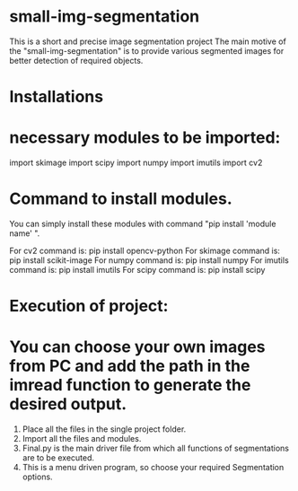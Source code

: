 # small-img-segmentation
This is a short and precise image segmentation project
The main motive of the "small-img-segmentation" is to provide various segmented images for better detection of required objects.

# Installations
# necessary modules to be imported:
  import skimage
  import scipy
  import numpy 
  import imutils
  import cv2

# Command to install modules.

You can simply install these modules with command "pip install 'module name' ".

For cv2 command is:       pip install opencv-python 
For skimage command is:   pip install scikit-image 
For numpy command is:     pip install numpy 
For imutils command is:   pip install imutils 
For scipy command is:     pip install scipy

# Execution of project: 
# You can choose your own images from PC and add the path in the imread function to generate the desired output.

1. Place all the files in the single project folder. 
2. Import all the files and modules.
3. Final.py is the main driver file from which all functions of segmentations are to be executed.
4. This is a menu driven program, so choose your required Segmentation options.
